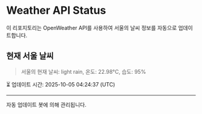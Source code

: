 
# Weather API Status

이 리포지토리는 OpenWeather API를 사용하여 서울의 날씨 정보를 자동으로 업데이트합니다.

## 현재 서울 날씨
> 서울의 현재 날씨: light rain, 온도: 22.98°C, 습도: 95%

⏳ 업데이트 시간: 2025-10-05 04:24:37 (UTC)

---
자동 업데이트 봇에 의해 관리됩니다.
